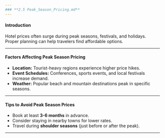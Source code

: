```yaml
---
### **2.5 Peak_Season_Pricing.md**
---
```


#### **Introduction**

Hotel prices often surge during peak seasons, festivals, and holidays. Proper planning can help travelers find affordable options.

---

#### **Factors Affecting Peak Season Pricing**

- **Location:** Tourist-heavy regions experience higher price hikes.
- **Event Schedules:** Conferences, sports events, and local festivals increase demand.
- **Weather:** Popular beach and mountain destinations peak in specific seasons.

---

#### **Tips to Avoid Peak Season Prices**

- Book at least **3-6 months** in advance.
- Consider staying in nearby towns for lower rates.
- Travel during **shoulder seasons** (just before or after the peak).

---
